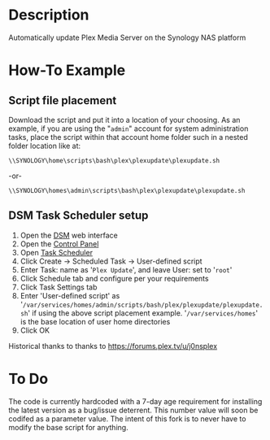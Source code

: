 # Description  
Automatically update Plex Media Server on the Synology NAS platform

# How-To Example

## Script file placement

Download the script and put it into a location of your choosing. As an example, if you are using the "`admin`" account for system administration tasks, place the script within that account home folder such in a nested folder location like at:

    \\SYNOLOGY\home\scripts\bash\plex\plexupdate\plexupdate.sh

-or-

    \\SYNOLOGY\homes\admin\scripts\bash\plex\plexupdate\plexupdate.sh

## DSM Task Scheduler setup

1. Open the [DSM](https://www.synology.com/en-global/knowledgebase/DSM/help) web interface
1. Open the [Control Panel](https://www.synology.com/en-global/knowledgebase/DSM/help/DSM/AdminCenter/ControlPanel_desc)
1. Open [Task Scheduler](https://www.synology.com/en-global/knowledgebase/DSM/help/DSM/AdminCenter/system_taskscheduler)
1. Click Create -> Scheduled Task -> User-defined script  
1. Enter Task: name as '`Plex Update`', and leave User: set to '`root`'
1. Click Schedule tab and configure per your requirements
1. Click Task Settings tab  
1. Enter 'User-defined script' as '`/var/services/homes/admin/scripts/bash/plex/plexupdate/plexupdate.sh`' if using the above script placement example. '`/var/services/homes`' is the base location of user home directories
1. Click OK 

Historical thanks to thanks to https://forums.plex.tv/u/j0nsplex  

# To Do  

The code is currently hardcoded with a 7-day age requirement for installing the latest version as a bug/issue deterrent. This number value will soon be codifed as a parameter value. The intent of this fork is to never have to modify the base script for anything.
